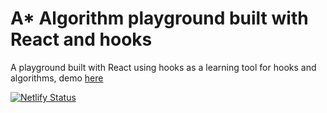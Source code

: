 # A* Algorithm playground built with React and hooks

A playground built with React using hooks as a learning tool for hooks and algorithms, demo [here](https://astarhooks.netlify.com/)

[![Netlify Status](https://api.netlify.com/api/v1/badges/4001719b-980d-4f76-82fc-94f2586285e2/deploy-status)](https://app.netlify.com/sites/astarhooks/deploys)
